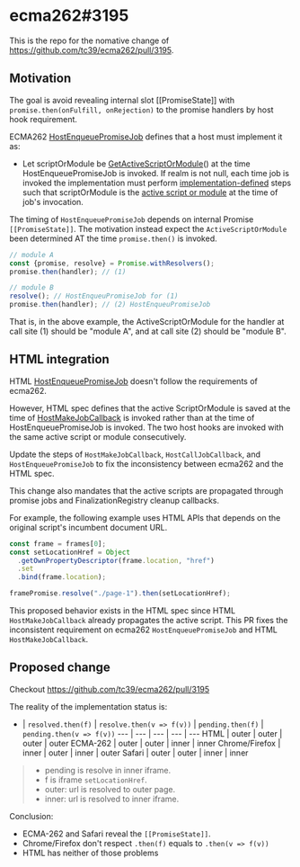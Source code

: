 # ecma262#3195

This is the repo for the nomative change of https://github.com/tc39/ecma262/pull/3195.

## Motivation

The goal is avoid revealing internal slot [[PromiseState]] with
`promise.then(onFulfill, onRejection)` to the promise handlers by
host hook requirement.

ECMA262 [HostEnqueuePromiseJob](https://tc39.es/ecma262/#sec-hostenqueuepromisejob)
defines that a host must implement it as:

- Let scriptOrModule be [GetActiveScriptOrModule](https://tc39.es/ecma262/#sec-getactivescriptormodule)()
  at the time HostEnqueuePromiseJob is invoked. If realm is not null, each time job is invoked the
  implementation must perform [implementation-defined](https://tc39.es/ecma262/#implementation-defined)
  steps such that scriptOrModule is the [active script or module](https://tc39.es/ecma262/#job-activescriptormodule)
  at the time of job's invocation.

The timing of `HostEnqueuePromiseJob` depends on internal Promise
`[[PromiseState]]`. The motivation instead expect the `ActiveScriptOrModule`
been determined AT the time `promise.then()` is invoked.

```js
// module A
const {promise, resolve} = Promise.withResolvers();
promise.then(handler); // (1)

// module B
resolve(); // HostEnqueuPromiseJob for (1)
promise.then(handler); // (2) HostEnqueuPromiseJob
```

That is, in the above example, the ActiveScriptOrModule for the handler at call site (1)
should be "module A", and at call site (2) should be "module B".

## HTML integration

HTML [HostEnqueuePromiseJob](https://html.spec.whatwg.org/multipage/webappapis.html#hostenqueuepromisejob)
doesn't follow the requirements of ecma262.

However, HTML spec defines that the active ScriptOrModule is saved at the time of
[HostMakeJobCallback](https://html.spec.whatwg.org/multipage/webappapis.html#hostmakejobcallback)
is invoked rather than at the time of HostEnqueuePromiseJob is invoked. The two
host hooks are invoked with the same active script or module consecutively.

Update the steps of `HostMakeJobCallback`, `HostCallJobCallback`, and 
`HostEnqueuePromiseJob` to fix the inconsistency between ecma262 and
the HTML spec.

This change also mandates that the active scripts are propagated through
promise jobs and FinalizationRegistry cleanup callbacks.

For example, the following example uses HTML APIs that depends on the original
script's incumbent document URL.

```js
const frame = frames[0];
const setLocationHref = Object
  .getOwnPropertyDescriptor(frame.location, "href")
  .set
  .bind(frame.location);

framePromise.resolve("./page-1").then(setLocationHref);
```

This proposed behavior exists in the HTML spec since HTML
`HostMakeJobCallback` already propagates the active script. This PR
fixes the inconsistent requirement on ecma262 `HostEnqueuePromiseJob`
and HTML `HostMakeJobCallback`.

## Proposed change

Checkout https://github.com/tc39/ecma262/pull/3195

The reality of the implementation status is:

 -  | `resolved.then(f)` | `resolve.then(v => f(v))` | `pending.then(f)` | `pending.then(v => f(v))`
--- | --- | --- | --- | ---
HTML | outer | outer | outer | outer
ECMA-262 | outer | outer | inner | inner
Chrome/Firefox | inner | outer | inner | outer
Safari | outer | outer | inner | inner

> - pending is resolve in inner iframe.
> - f is iframe `setLocationHref`.
> - outer: url is resolved to outer page.
> - inner: url is resolved to inner iframe.

Conclusion:
- ECMA-262 and Safari reveal the `[[PromiseState]]`.
- Chrome/Firefox don't respect `.then(f)` equals to `.then(v => f(v))`
- HTML has neither of those problems
